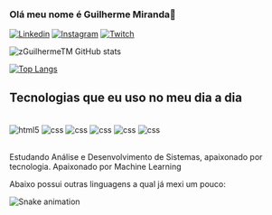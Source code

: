
### Olá meu nome é Guilherme Miranda👋

[![Linkedin](https://img.shields.io/badge/LinkedIn-0077B5?style=for-the-badge&logo=linkedin&logoColor=white)](https://www.linkedin.com/in/guilherme-miranda-84449b241/)
[![Instagram](https://img.shields.io/badge/Instagram-E4405F?style=for-the-badge&logo=instagram&logoColor=white)](https://www.instagram.com/mir_gui/)
[![Twitch](https://img.shields.io/badge/Twitch-9146FF?style=for-the-badge&logo=twitch&logoColor=white)](https://twitch.tv/zGuilhermeTM)

![zGuilhermeTM GitHub stats](https://github-readme-stats.vercel.app/api?username=zGuilhermeTM&show_icons=true&theme=dark)

[![Top Langs](https://github-readme-stats.vercel.app/api/top-langs/?username=zGuilhermeTM&layout=compact&theme=dark)](https://github.com/zGuilhermeTM/github-readme-stats)

## Tecnologias que eu uso no meu dia a dia

<div style="display: inline_block"> <br/>
    <img align="center" alt="html5" src="https://img.shields.io/badge/HTML5-E34F26?style=for-the-badge&logo=html5&logoColor=white">
    <img align="center" alt="css" src="https://img.shields.io/badge/CSS3-1572B6?style=for-the-badge&logo=css3&logoColor=white">
    <img align="center" alt="css" src="https://img.shields.io/badge/Java-ED8B00?style=for-the-badge&logo=openjdk&logoColor=white">
    <img align="center" alt="css" src="https://img.shields.io/badge/JavaScript-323330?style=for-the-badge&logo=javascript&logoColor=F7DF1E">
    <img align="center" alt="css" src="https://img.shields.io/badge/MySQL-00000F?style=for-the-badge&logo=mysql&logoColor=white">
    <img align="center" alt="css" src="https://img.shields.io/badge/Node.js-43853D?style=for-the-badge&logo=node.js&logoColor=white">
</div><br/>

Estudando Análise e Desenvolvimento de Sistemas, apaixonado por tecnologia. Apaixonado por Machine Learning

Abaixo possui outras linguagens a qual já mexi um pouco:


<img src="https://raw.githubusercontent.com/zGuilhermeTM/zGuilhermeTM/output/snake.svg" alt="Snake animation" />

###

